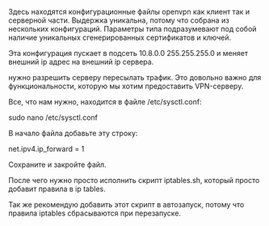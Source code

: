 Здесь находятся конфигурационные файлы openvpn как клиент так и серверной части. 
Выдержка уникальна, потому что собрана из нескольких конфигураций. 
Параметры типа <ca> </ca> подразумевают под собой наличие уникальных сгенерированных сертификатов и ключей.

Эта конфигурация пускает в подсеть 10.8.0.0 255.255.255.0 и меняет внешний ip адрес на внешний ip сервера. 

нужно разрешить серверу пересылать трафик. Это довольно важно для функциональности, которую мы хотим предоставить VPN-серверу.

Все, что нам нужно, находится в файле /etc/sysctl.conf:

sudo nano /etc/sysctl.conf

В начало файла добавьте эту строку:

net.ipv4.ip_forward = 1

Сохраните и закройте файл.

После чего нужно просто исполнить скрипт iptables.sh, который просто добавит правила в ip tables. 

Так же рекомендую добавить этот скрипт в автозапуск, потому что правила iptables сбрасываются при перезапуске.
